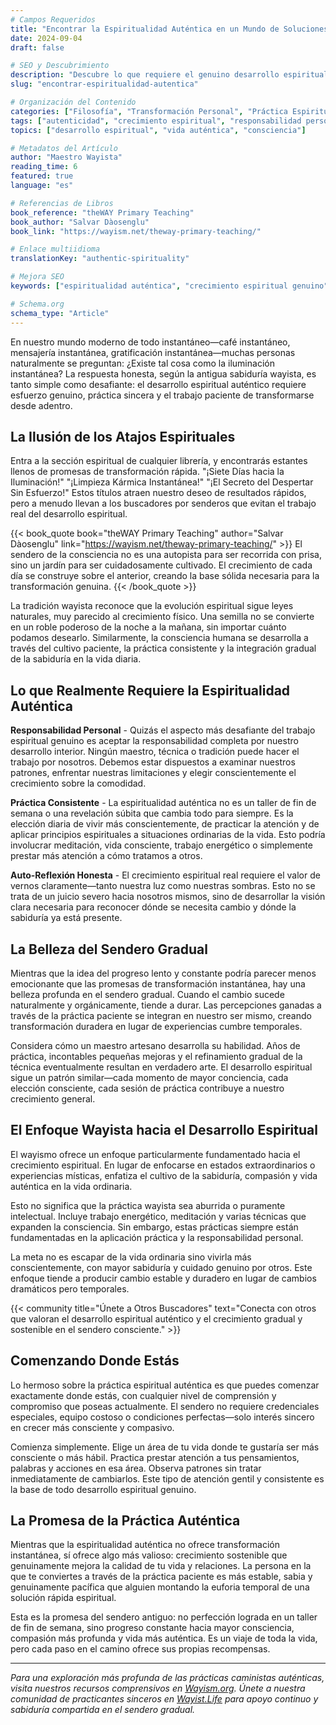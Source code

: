 ```yaml
---
# Campos Requeridos
title: "Encontrar la Espiritualidad Auténtica en un Mundo de Soluciones Rápidas"
date: 2024-09-04
draft: false

# SEO y Descubrimiento
description: "Descubre lo que requiere el genuino desarrollo espiritual y por qué la transformación auténtica no puede ser apresurada."
slug: "encontrar-espiritualidad-autentica"

# Organización del Contenido
categories: ["Filosofía", "Transformación Personal", "Práctica Espiritual"]
tags: ["autenticidad", "crecimiento espiritual", "responsabilidad personal", "sabiduría wayista"]
topics: ["desarrollo espiritual", "vida auténtica", "consciencia"]

# Metadatos del Artículo
author: "Maestro Wayista"
reading_time: 6
featured: true
language: "es"

# Referencias de Libros
book_reference: "theWAY Primary Teaching"
book_author: "Salvar Dàosenglu"
book_link: "https://wayism.net/theway-primary-teaching/"

# Enlace multiidioma
translationKey: "authentic-spirituality"

# Mejora SEO
keywords: ["espiritualidad auténtica", "crecimiento espiritual genuino", "enseñanza wayista", "transformación personal"]

# Schema.org
schema_type: "Article"
---
```


En nuestro mundo moderno de todo instantáneo—café instantáneo, mensajería instantánea, gratificación instantánea—muchas personas naturalmente se preguntan: ¿Existe tal cosa como la iluminación instantánea? La respuesta honesta, según la antigua sabiduría wayista, es tanto simple como desafiante: el desarrollo espiritual auténtico requiere esfuerzo genuino, práctica sincera y el trabajo paciente de transformarse desde adentro.

## La Ilusión de los Atajos Espirituales

Entra a la sección espiritual de cualquier librería, y encontrarás estantes llenos de promesas de transformación rápida. "¡Siete Días hacia la Iluminación!" "¡Limpieza Kármica Instantánea!" "¡El Secreto del Despertar Sin Esfuerzo!" Estos títulos atraen nuestro deseo de resultados rápidos, pero a menudo llevan a los buscadores por senderos que evitan el trabajo real del desarrollo espiritual.

{{< book_quote book="theWAY Primary Teaching" author="Salvar Dàosenglu" link="https://wayism.net/theway-primary-teaching/" >}}
El sendero de la consciencia no es una autopista para ser recorrida con prisa, sino un jardín para ser cuidadosamente cultivado. El crecimiento de cada día se construye sobre el anterior, creando la base sólida necesaria para la transformación genuina.
{{< /book_quote >}}

La tradición wayista reconoce que la evolución espiritual sigue leyes naturales, muy parecido al crecimiento físico. Una semilla no se convierte en un roble poderoso de la noche a la mañana, sin importar cuánto podamos desearlo. Similarmente, la consciencia humana se desarrolla a través del cultivo paciente, la práctica consistente y la integración gradual de la sabiduría en la vida diaria.

## Lo que Realmente Requiere la Espiritualidad Auténtica

**Responsabilidad Personal** - Quizás el aspecto más desafiante del trabajo espiritual genuino es aceptar la responsabilidad completa por nuestro desarrollo interior. Ningún maestro, técnica o tradición puede hacer el trabajo por nosotros. Debemos estar dispuestos a examinar nuestros patrones, enfrentar nuestras limitaciones y elegir conscientemente el crecimiento sobre la comodidad.

**Práctica Consistente** - La espiritualidad auténtica no es un taller de fin de semana o una revelación súbita que cambia todo para siempre. Es la elección diaria de vivir más conscientemente, de practicar la atención y de aplicar principios espirituales a situaciones ordinarias de la vida. Esto podría involucrar meditación, vida consciente, trabajo energético o simplemente prestar más atención a cómo tratamos a otros.

**Auto-Reflexión Honesta** - El crecimiento espiritual real requiere el valor de vernos claramente—tanto nuestra luz como nuestras sombras. Esto no se trata de un juicio severo hacia nosotros mismos, sino de desarrollar la visión clara necesaria para reconocer dónde se necesita cambio y dónde la sabiduría ya está presente.

## La Belleza del Sendero Gradual

Mientras que la idea del progreso lento y constante podría parecer menos emocionante que las promesas de transformación instantánea, hay una belleza profunda en el sendero gradual. Cuando el cambio sucede naturalmente y orgánicamente, tiende a durar. Las percepciones ganadas a través de la práctica paciente se integran en nuestro ser mismo, creando transformación duradera en lugar de experiencias cumbre temporales.

Considera cómo un maestro artesano desarrolla su habilidad. Años de práctica, incontables pequeñas mejoras y el refinamiento gradual de la técnica eventualmente resultan en verdadero arte. El desarrollo espiritual sigue un patrón similar—cada momento de mayor conciencia, cada elección consciente, cada sesión de práctica contribuye a nuestro crecimiento general.

## El Enfoque Wayista hacia el Desarrollo Espiritual

El wayismo ofrece un enfoque particularmente fundamentado hacia el crecimiento espiritual. En lugar de enfocarse en estados extraordinarios o experiencias místicas, enfatiza el cultivo de la sabiduría, compasión y vida auténtica en la vida ordinaria.

Esto no significa que la práctica wayista sea aburrida o puramente intelectual. Incluye trabajo energético, meditación y varias técnicas que expanden la consciencia. Sin embargo, estas prácticas siempre están fundamentadas en la aplicación práctica y la responsabilidad personal.

La meta no es escapar de la vida ordinaria sino vivirla más conscientemente, con mayor sabiduría y cuidado genuino por otros. Este enfoque tiende a producir cambio estable y duradero en lugar de cambios dramáticos pero temporales.

{{< community title="Únete a Otros Buscadores" text="Conecta con otros que valoran el desarrollo espiritual auténtico y el crecimiento gradual y sostenible en el sendero consciente." >}}

## Comenzando Donde Estás

Lo hermoso sobre la práctica espiritual auténtica es que puedes comenzar exactamente donde estás, con cualquier nivel de comprensión y compromiso que poseas actualmente. El sendero no requiere credenciales especiales, equipo costoso o condiciones perfectas—solo interés sincero en crecer más consciente y compasivo.

Comienza simplemente. Elige un área de tu vida donde te gustaría ser más consciente o más hábil. Practica prestar atención a tus pensamientos, palabras y acciones en esa área. Observa patrones sin tratar inmediatamente de cambiarlos. Este tipo de atención gentil y consistente es la base de todo desarrollo espiritual genuino.

## La Promesa de la Práctica Auténtica

Mientras que la espiritualidad auténtica no ofrece transformación instantánea, sí ofrece algo más valioso: crecimiento sostenible que genuinamente mejora la calidad de tu vida y relaciones. La persona en la que te conviertes a través de la práctica paciente es más estable, sabia y genuinamente pacífica que alguien montando la euforia temporal de una solución rápida espiritual.

Esta es la promesa del sendero antiguo: no perfección lograda en un taller de fin de semana, sino progreso constante hacia mayor consciencia, compasión más profunda y vida más auténtica. Es un viaje de toda la vida, pero cada paso en el camino ofrece sus propias recompensas.

---

*Para una exploración más profunda de las prácticas caministas auténticas, visita nuestros recursos comprensivos en [Wayism.org](https://wayism.org). Únete a nuestra comunidad de practicantes sinceros en [Wayist.Life](https://wayist.life) para apoyo continuo y sabiduría compartida en el sendero gradual.*